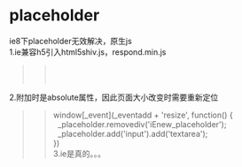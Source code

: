 # placeholder
ie8下placeholder无效解决，原生js<br/>
1.ie兼容h5引入html5shiv.js，respond.min.js<br/>
>><script src="https://oss.maxcdn.com/libs/html5shiv/3.7.0/html5shiv.js"></script><br/>
>><script src="https://oss.maxcdn.com/libs/respond.js/1.3.0/respond.min.js"></script><br/>
2.附加时是absolute属性，因此页面大小改变时需要重新定位<br/>
>>window[_event](_eventadd + 'resize', function() {<br/>
&nbsp;&nbsp;_placeholder.removediv('iEnew_placeholder');<br/>
&nbsp;&nbsp;_placeholder.add('input').add('textarea');<br/>
})<br/>
3.ie是真的。。。
